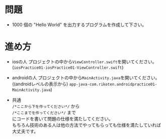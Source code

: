 # 問題
- 1000 個の "Hello World" を出力するプログラムを作成して下さい。

# 進め方
- iosの人
プロジェクトの中から`ViewController.swift`を開いてください。  
(`iosPractice01-iosPractice01-ViewController.swift`)  
  
- androidの人
プロジェクトの中から`MainActivity.java`を開いてください。  
((androidレベルの表示から) `app-java-com.rikoten.androidpractice01-MainActivity.java`)  
  
  
- 共通  
`/*ここから下を作ってください*/` から      
`/*ここまでを作ってください*/` まで  
にコードを書いて問題の仕様を満たしてください。      
もちろん技術のある人は他の方法でやってもらっても仕様を満たしていれば大丈夫です。  
